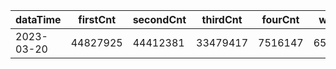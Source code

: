 |dataTime|firstCnt|secondCnt|thirdCnt|fourCnt|winCnt|vrate|wrate|
|-|-|-|-|-|-|-|-|
|2023-03-20|44827925|44412381|33479417|7516147|6572688|0%|0%|
